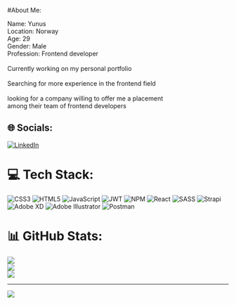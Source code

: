 #About Me:

Name: Yunus <br>Location: Norway<br>Age: 29<br>Gender: Male<br>Profession: Frontend developer<br><br>Currently working on my personal portfolio <br><br>Searching for more experience in the frontend field <br><br>looking for a company willing to offer me a placement<br>among their team of frontend developers


## 🌐 Socials:
[![LinkedIn](https://img.shields.io/badge/LinkedIn-%230077B5.svg?logo=linkedin&logoColor=white)](https://www.linkedin.com/in/yunus-talay-324074191/) 

# 💻 Tech Stack:
![CSS3](https://img.shields.io/badge/css3-%231572B6.svg?style=for-the-badge&logo=css3&logoColor=white) ![HTML5](https://img.shields.io/badge/html5-%23E34F26.svg?style=for-the-badge&logo=html5&logoColor=white) ![JavaScript](https://img.shields.io/badge/javascript-%23323330.svg?style=for-the-badge&logo=javascript&logoColor=%23F7DF1E) ![JWT](https://img.shields.io/badge/JWT-black?style=for-the-badge&logo=JSON%20web%20tokens) ![NPM](https://img.shields.io/badge/NPM-%23000000.svg?style=for-the-badge&logo=npm&logoColor=white) ![React](https://img.shields.io/badge/react-%2320232a.svg?style=for-the-badge&logo=react&logoColor=%2361DAFB) ![SASS](https://img.shields.io/badge/SASS-hotpink.svg?style=for-the-badge&logo=SASS&logoColor=white) ![Strapi](https://img.shields.io/badge/strapi-%232E7EEA.svg?style=for-the-badge&logo=strapi&logoColor=white) ![Adobe XD](https://img.shields.io/badge/Adobe%20XD-470137?style=for-the-badge&logo=Adobe%20XD&logoColor=#FF61F6) ![Adobe Illustrator](https://img.shields.io/badge/adobeillustrator-%23FF9A00.svg?style=for-the-badge&logo=adobeillustrator&logoColor=white) ![Postman](https://img.shields.io/badge/Postman-FF6C37?style=for-the-badge&logo=postman&logoColor=white)
# 📊 GitHub Stats:
![](https://github-readme-stats.vercel.app/api?username=yuntal&theme=dark&hide_border=false&include_all_commits=false&count_private=false)<br/>
![](https://github-readme-streak-stats.herokuapp.com/?user=yuntal&theme=dark&hide_border=false)<br/>
![](https://github-readme-stats.vercel.app/api/top-langs/?username=yuntal&theme=dark&hide_border=false&include_all_commits=false&count_private=false&layout=compact)

---
[![](https://visitcount.itsvg.in/api?id=yuntal&icon=0&color=0)](https://visitcount.itsvg.in)

<!-- Proudly created with GPRM ( https://gprm.itsvg.in ) -->
